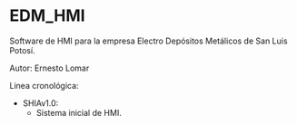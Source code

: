# EDM_HMI

Software de HMI para la empresa Electro Depósitos Metálicos de San Luis Potosí.

Autor: Ernesto Lomar

Linea cronológica:

- SHIAv1.0:
  - Sistema inicial de HMI.